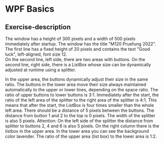 # WPF Basics

## Exercise-description
The window has a height of 300 pixels and a width of 500 pixels immediately after startup. The window has the title "M120 Pruefung 2022".  
The first line has a fixed height of 20 pixels and contains the text "Good luck", left-aligned, font size 12.  
On the second line, left side, there are two areas with buttons. On the second line, right side, there is a ListBox whose size
can be dynamically adjusted at runtime using a splitter.  

In the upper area, the buttons dynamically adjust their size in the same ratio. 
The buttons in the lower area move their size always maintained automatically to the upper or lower lines, depending on the space ratio. 
The ratio of upper buttons to lower buttons is 3:1. Immediately after the start, the ratio of the left area of the splitter to the right area of the splitter is 4:1. 
This means that after the start, the ListBox is four times smaller than the whole left area. 
There should be a distance of 5 pixels between the buttons. The distance from button 1 and 2 to the top is 0 pixels. 
The width of the splitter is also 5 pixels. Attention: On the left side of the splitter the distance from splitter to buttons 2, 4 and 6 is also 5 pixels. 
On the right column there is the listbox in the upper area. In the lower area you can see the background color lavender. 
The ratio of the upper area (list box) to the lower area is 1:2.  
